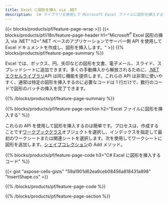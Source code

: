 ```yaml
---
title: Excel に図形を挿入 via .NET
description:  C# ライブラリを使用して Microsoft Excel ファイルに図形を挿入する方法を示すソース コード。
---
```

{{< blocks/products/pf/feature-page-wrap >}}
{{< blocks/products/pf/i18n/feature-page-header h1="Microsoft<sup>&reg;</sup> Excel 図形の挿入 via .NET" h2=".NET ベースのアプリケーションでサーバー側 API を使用して Excel ドキュメントを作成し、図形を挿入します。" >}}
{{% blocks/products/pf/feature-page-summary %}}

 Excel では、ボックス、円、矢印などの図形を文書、電子メール、スライド、スプレッドシートに追加できます。多くの手動挿入から解放されるために、[.NET エクセルライブラリ](https://releases.aspose.com/cells/net/)API は同じ機能を提供します。これらの API は非常に使いやすく、通常は特定の図形を挿入するのに必要なコードは 1 行だけで、数行のコードで図形のバッチの挿入を完了できます。

{{% /blocks/products/pf/feature-page-summary %}}

{{% blocks/products/pf/feature-page-section h2="Excel ファイルに図形を挿入する" %}}

これらの API を使用して図形を挿入するのは簡単です。プロセスは、作成することです[ワークブッククラス](https://reference.aspose.com/cells/net/aspose.cells/workbook)オブジェクトを選択し、インデックスを指定して最初のワークシートまたは関連シートを選択します。次を使用してワークシートに図形を追加します。[シェイプコレクション](https://reference.aspose.com/cells/net/aspose.cells.drawing/shapecollection)の Add メソッド。

{{% blocks/products/pf/feature-page-code h3="C# Excel に図形を挿入するコード" %}}

{{< gist "aspose-cells-gists" "59a1901d62ea9ceb08456a818431a898" "InsertShape.cs" >}}

{{% /blocks/products/pf/feature-page-code %}}

{{% /blocks/products/pf/feature-page-section %}}
